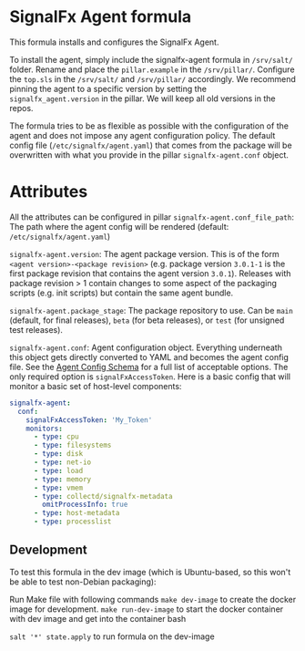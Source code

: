 # SignalFx Agent formula

This formula installs and configures the SignalFx Agent.

To install the agent, simply include the signalfx-agent formula in `/srv/salt/` folder.
Rename and place the `pillar.example` in the `/srv/pillar/`.
Configure the `top.sls` in the `/srv/salt/` and `/srv/pillar/` accordingly.
We recommend pinning the agent to a specific version by setting the
`signalfx_agent.version` in the pillar.  We will keep all old
versions in the repos.

The formula tries to be as flexible as possible with the configuration of the
agent and does not impose any agent configuration policy.  The default config
file (`/etc/signalfx/agent.yaml`) that comes from the package will be
overwritten with what you provide in the pillar `signalfx-agent.conf`
object.

# Attributes

All the attributes can be configured in pillar
`signalfx-agent.conf_file_path`: The path where the agent config
 will be rendered (default: `/etc/signalfx/agent.yaml`)

`signalfx-agent.version`: The agent package version.  This is
of the form `<agent version>-<package revision>` (e.g. package version
`3.0.1-1` is the first package revision that contains the agent version
`3.0.1`).  Releases with package revision > 1 contain changes to some aspect of
the packaging scripts (e.g. init scripts) but contain the same agent bundle.

`signalfx-agent.package_stage`: The package repository to use.  Can
be `main` (default, for final releases), `beta` (for beta releases), or `test`
(for unsigned test releases).

`signalfx-agent.conf`: Agent configuration object.  Everything
underneath this object gets directly converted to YAML and becomes the agent
config file.  See the [Agent Config
Schema](https://github.com/signalfx/signalfx-agent/blob/master/docs/config-schema.md)
for a full list of acceptable options.  The only required option is
`signalFxAccessToken`.  Here is a basic config that will monitor a basic set of
host-level components:

```yaml
signalfx-agent:
  conf:
    signalFxAccessToken: 'My_Token'
    monitors:
      - type: cpu
      - type: filesystems
      - type: disk
      - type: net-io
      - type: load
      - type: memory
      - type: vmem
      - type: collectd/signalfx-metadata
        omitProcessInfo: true
      - type: host-metadata
      - type: processlist
```

## Development

To test this formula in the dev image (which is Ubuntu-based, so this won't be
able to test non-Debian packaging):

Run Make file with following commands
`make dev-image` to create the docker image for development.
`make run-dev-image` to start the docker container with dev image and get into the container bash

`salt '*' state.apply` to run formula on the dev-image
